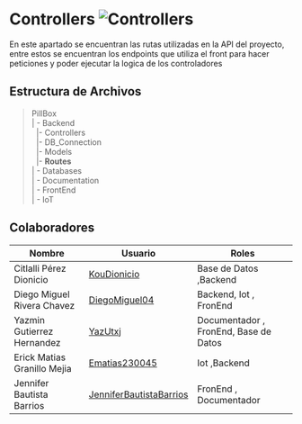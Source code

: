# Controllers  ![Controllers](https://img.shields.io/badge/Express.js-404D59?style=for-the-badge)

En este apartado se encuentran las rutas utilizadas en la API del proyecto, entre estos se encuentran los endpoints que utiliza el front para hacer peticiones y poder ejecutar la logica de los controladores
 

## Estructura de Archivos

>PillBox<br>
>| - Backend <br>
>&nbsp;&nbsp;|- Controllers<br>
>&nbsp;&nbsp;|- DB_Connection<br>
>&nbsp;&nbsp;|- Models<br>
>&nbsp;&nbsp;|- **Routes**<br>
>| - Databases<br>
>| - Documentation<br>
>| - FrontEnd<br>
>| - IoT


## Colaboradores

| Nombre                        | Usuario             | Roles |
|-------------------------------|---------------------|--------|
|  Citlalli Pérez Dionicio |      [KouDionicio](https://github.com/KouDionicio)  |  Base de Datos ,Backend      |
|  Diego Miguel Rivera Chavez | [DiegoMiguel04](https://github.com/DiegoMiguel04)       |  Backend, Iot , FronEnd     |
|  Yazmin Gutierrez Hernandez | [YazUtxj](https://github.com/YazUtxj)            | Documentador , FronEnd,  Base de Datos   |
|  Erick Matias Granillo Mejia | [Ematias230045](https://github.com/Ematias230045)            | Iot ,Backend     |
|  Jennifer Bautista Barrios |[JenniferBautistaBarrios](https://github.com/JenniferBautistaBarrios)            | FronEnd , Documentador      |
